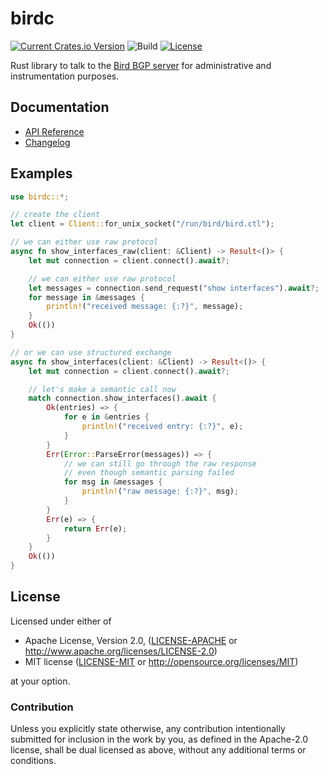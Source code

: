 # birdc

[![Current Crates.io Version](https://img.shields.io/crates/v/birdc.svg)](https://crates.io/crates/birdc)
![Build](https://github.com/amodm/birdc-rs/workflows/Main/badge.svg?branch=main)
[![License](https://img.shields.io/crates/l/birdc.svg)](LICENSE-MIT)

Rust library to talk to the [Bird BGP server](https://bird.network.cz/) for administrative
and instrumentation purposes.

## Documentation

- [API Reference](https://docs.rs/birdc)
- [Changelog](CHANGELOG.md)

## Examples

```rust
use birdc::*;

// create the client
let client = Client::for_unix_socket("/run/bird/bird.ctl");

// we can either use raw protocol
async fn show_interfaces_raw(client: &Client) -> Result<()> {
    let mut connection = client.connect().await?;

    // we can either use raw protocol
    let messages = connection.send_request("show interfaces").await?;
    for message in &messages {
        println!("received message: {:?}", message);
    }
    Ok(())
}

// or we can use structured exchange
async fn show_interfaces(client: &Client) -> Result<()> {
    let mut connection = client.connect().await?;

    // let's make a semantic call now
    match connection.show_interfaces().await {
        Ok(entries) => {
            for e in &entries {
                println!("received entry: {:?}", e);
            }
        }
        Err(Error::ParseError(messages)) => {
            // we can still go through the raw response
            // even though semantic parsing failed
            for msg in &messages {
                println!("raw message: {:?}", msg);
            }
        }
        Err(e) => {
            return Err(e);
        }
    }
    Ok(())
}
```

## License

Licensed under either of

* Apache License, Version 2.0, ([LICENSE-APACHE](LICENSE-APACHE) or http://www.apache.org/licenses/LICENSE-2.0)
* MIT license ([LICENSE-MIT](LICENSE-MIT) or http://opensource.org/licenses/MIT)

at your option.

### Contribution

Unless you explicitly state otherwise, any contribution intentionally submitted
for inclusion in the work by you, as defined in the Apache-2.0 license, shall be dual licensed as above, without any
additional terms or conditions.
